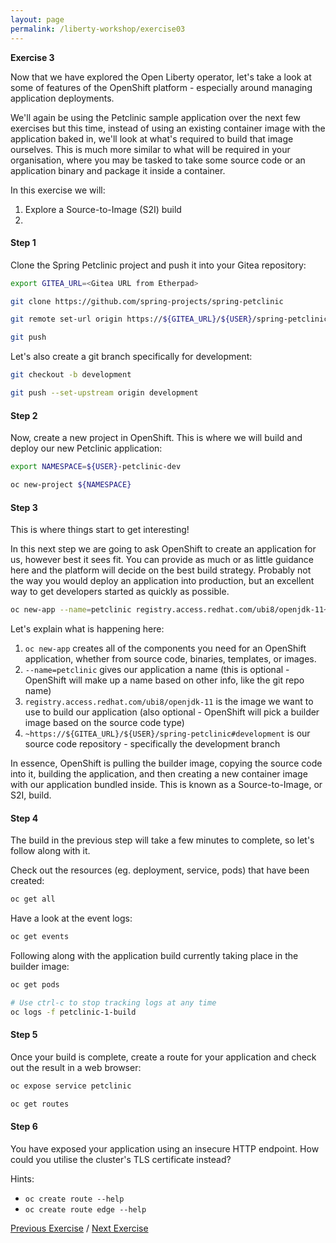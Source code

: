 ```yaml
---
layout: page
permalink: /liberty-workshop/exercise03
---
```

__Exercise 3__

Now that we have explored the Open Liberty operator, let's take a look at some of features of the OpenShift platform - especially around managing application deployments.

We'll again be using the Petclinic sample application over the next few exercises but this time, instead of using an existing container image with the application baked in, we'll look at what's required to build that image ourselves. This is much more similar to what will be required in your organisation, where you may be tasked to take some source code or an application binary and package it inside a container.

In this exercise we will:
1. Explore a Source-to-Image (S2I) build
1. 

#### Step 1
Clone the Spring Petclinic project and push it into your Gitea repository:
```bash
export GITEA_URL=<Gitea URL from Etherpad>

git clone https://github.com/spring-projects/spring-petclinic

git remote set-url origin https://${GITEA_URL}/${USER}/spring-petclinic

git push
```

Let's also create a git branch specifically for development:
```bash
git checkout -b development

git push --set-upstream origin development
```

#### Step 2
Now, create a new project in OpenShift. This is where we will build and deploy our new Petclinic application:
```bash
export NAMESPACE=${USER}-petclinic-dev

oc new-project ${NAMESPACE}
```

#### Step 3
This is where things start to get interesting!

In this next step we are going to ask OpenShift to create an application for us, however best it sees fit. You can provide as much or as little guidance here and the platform will decide on the best build strategy. Probably not the way you would deploy an application into production, but an excellent way to get developers started as quickly as possible.
```bash
oc new-app --name=petclinic registry.access.redhat.com/ubi8/openjdk-11~https://${GITEA_URL}/${USER}/spring-petclinic#development
```

Let's explain what is happening here:
1. `oc new-app` creates all of the components you need for an OpenShift application, whether from source code, binaries, templates, or images.
1. `--name=petclinic` gives our application a name (this is optional - OpenShift will make up a name based on other info, like the git repo name)
1. `registry.access.redhat.com/ubi8/openjdk-11` is the image we want to use to build our application (also optional - OpenShift will pick a builder image based on the source code type)
1. `~https://${GITEA_URL}/${USER}/spring-petclinic#development` is our source code repository - specifically the development branch

In essence, OpenShift is pulling the builder image, copying the source code into it, building the application, and then creating a new container image with our application bundled inside. This is known as a Source-to-Image, or S2I, build. 

#### Step 4
The build in the previous step will take a few minutes to complete, so let's follow along with it.

Check out the resources (eg. deployment, service, pods) that have been created:
```bash
oc get all
```

Have a look at the event logs:
```bash
oc get events
```

Following along with the application build currently taking place in the builder image:
```bash
oc get pods

# Use ctrl-c to stop tracking logs at any time
oc logs -f petclinic-1-build
```

#### Step 5
Once your build is complete, create a route for your application and check out the result in a web browser:
```bash
oc expose service petclinic

oc get routes
```

#### Step 6
You have exposed your application using an insecure HTTP endpoint. How could you utilise the cluster's TLS certificate instead?

Hints:
* `oc create route --help`
* `oc create route edge --help`

[Previous Exercise](exercise02) / [Next Exercise](exercise04)
